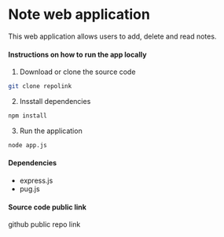 # Note web application
This web application allows users to add, delete and read notes.

#### Instructions on how to run the app locally
1. Download or clone the source code
```bash
git clone repolink
```
2. Insstall dependencies
```bash
npm install
```
3. Run the application
```bash
node app.js
```
#### Dependencies
- express.js
- pug.js
#### Source code public link
github public repo link